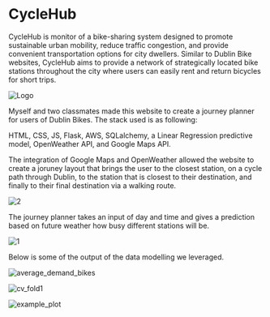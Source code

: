 # CycleHub

CycleHub is monitor of a bike-sharing system designed to promote sustainable urban mobility, reduce traffic congestion, and provide convenient transportation options for city dwellers. Similar to Dublin Bike websites, CycleHub aims to provide a network of strategically located bike stations throughout the city where users can easily rent and return bicycles for short trips.

![Logo](https://github.com/ChristianKeogh/CycleHub/assets/148101801/7fcfc16d-947e-43ba-b9d4-f7f2bd70058a)


Myself and two classmates made this website to create a journey planner for users of Dublin Bikes. The stack used is as following:

HTML, CSS, JS, Flask, AWS, SQLalchemy, a Linear Regression predictive model, OpenWeather API, and Google Maps API.

The integration of Google Maps and OpenWeather allowed the website to create a joruney layout that brings the user to the closest station, on a cycle path through Dublin, to the station that is closest to their destination, and finally to their final destination via a walking route.

![2](https://github.com/ChristianKeogh/CycleHub/assets/148101801/5290342f-7632-4aee-b6e7-cbb5e9406444)

The journey planner takes an input of day and time and gives a prediction based on future weather how busy different stations will be.

![1](https://github.com/ChristianKeogh/CycleHub/assets/148101801/6459aae5-2613-46d5-b932-b854c0732d64)

Below is some of the output of the data modelling we leveraged.

![average_demand_bikes](https://github.com/ChristianKeogh/CycleHub/assets/148101801/0a50ea77-9a03-4aaf-832a-fc63f883df84)

![cv_fold1](https://github.com/ChristianKeogh/CycleHub/assets/148101801/dadf504c-137a-492f-8934-a0f8f127a550)

![example_plot](https://github.com/ChristianKeogh/CycleHub/assets/148101801/0424c10c-db5f-4ee4-b42b-36d956c30a0c)
